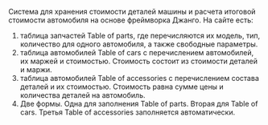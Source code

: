 Cистема для хранения стоимости деталей машины и расчета итоговой стоимости автомобиля на основе фреймворка Джанго.
На сайте есть:
1. таблица запчастей Table of parts, где перечисляются их модель, тип, количество для одного автомобиля, а также свободные параметры.
2. таблица автомобилей Table of cars с перечислением автомобилей, их маржей и стоимостью. Стоимость состоит из стоимости деталей и маржи.
3. таблица автомобилей Table of accessories с перечислением состава деталей и их стоимостью. Стоимость равна сумме цены и количества деталей на автомобиль.
4. Две формы. Одна для заполнения Table of parts. Вторая для  Table of cars. Третья Table of accessories заполняется автоматически.
